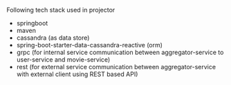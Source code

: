 Following tech stack used in projector

 - springboot 
 - maven
 - cassandra (as data store)
 - spring-boot-starter-data-cassandra-reactive (orm) 
 - grpc (for internal service communication between aggregator-service to 
   user-service and movie-service)
 - rest (for external service communication between aggregator-service with external client
    using REST based API)
